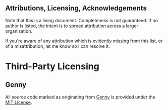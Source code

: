 ## Attributions, Licensing, Acknowledgements

Note that this is a living document. Completeness is not guaranteed. If no author is listed, the intent is to spread attribution across a larger organisation.

If you're aware of any attribution which is evidently missing from this list, or of a misattribution, let me know so I can resolve it.

# Third-Party Licensing

## Genny

All source code marked as originating from [Genny](https://github.com/treeform/genny) is provided under the [MIT License](./legal/genny.txt).
